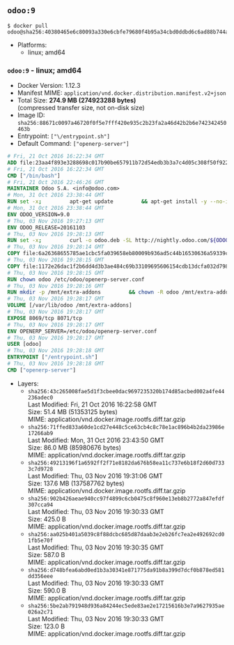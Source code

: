 ## `odoo:9`

```console
$ docker pull odoo@sha256:40380465e6c80093a330e6cbfe79680f4b95a34cbd0ddbd6c6ad88b744aab7dc
```

-	Platforms:
	-	linux; amd64

### `odoo:9` - linux; amd64

-	Docker Version: 1.12.3
-	Manifest MIME: `application/vnd.docker.distribution.manifest.v2+json`
-	Total Size: **274.9 MB (274923288 bytes)**  
	(compressed transfer size, not on-disk size)
-	Image ID: `sha256:88671c0097a46720f0f5e7fff420e935c2b23fa2a46d42b2b6e742342450463b`
-	Entrypoint: `["\/entrypoint.sh"]`
-	Default Command: `["openerp-server"]`

```dockerfile
# Fri, 21 Oct 2016 16:22:34 GMT
ADD file:23aa4f893e3288698c017b90be657911b72d54edb3b3a7c4d05c308f50f9228f in / 
# Fri, 21 Oct 2016 16:22:34 GMT
CMD ["/bin/bash"]
# Fri, 21 Oct 2016 22:46:26 GMT
MAINTAINER Odoo S.A. <info@odoo.com>
# Mon, 31 Oct 2016 23:38:44 GMT
RUN set -x;         apt-get update         && apt-get install -y --no-install-recommends             ca-certificates             curl             node-less             python-gevent             python-pip             python-pyinotify             python-renderpm             python-support         && curl -o wkhtmltox.deb -SL http://nightly.odoo.com/extra/wkhtmltox-0.12.1.2_linux-jessie-amd64.deb         && echo '40e8b906de658a2221b15e4e8cd82565a47d7ee8 wkhtmltox.deb' | sha1sum -c -         && dpkg --force-depends -i wkhtmltox.deb         && apt-get -y install -f --no-install-recommends         && apt-get purge -y --auto-remove -o APT::AutoRemove::RecommendsImportant=false -o APT::AutoRemove::SuggestsImportant=false npm         && rm -rf /var/lib/apt/lists/* wkhtmltox.deb         && pip install psycogreen==1.0
# Mon, 31 Oct 2016 23:38:44 GMT
ENV ODOO_VERSION=9.0
# Thu, 03 Nov 2016 19:27:13 GMT
ENV ODOO_RELEASE=20161103
# Thu, 03 Nov 2016 19:28:13 GMT
RUN set -x;         curl -o odoo.deb -SL http://nightly.odoo.com/${ODOO_VERSION}/nightly/deb/odoo_${ODOO_VERSION}c.${ODOO_RELEASE}_all.deb         && echo 'b5f88c06d8ba3475fa5ef15d93e504891c648f8e odoo.deb' | sha1sum -c -         && dpkg --force-depends -i odoo.deb         && apt-get update         && apt-get -y install -f --no-install-recommends         && rm -rf /var/lib/apt/lists/* odoo.deb
# Thu, 03 Nov 2016 19:28:14 GMT
COPY file:6a26368655785ae1cbc5fa039658eb80009b936ad5c44b16530636a59339c64b in / 
# Thu, 03 Nov 2016 19:28:15 GMT
COPY file:1172e26dac1f2b6dd4d3b3ae484c69b33109695606154cdb13dcfa032d798e88 in /etc/odoo/ 
# Thu, 03 Nov 2016 19:28:15 GMT
RUN chown odoo /etc/odoo/openerp-server.conf
# Thu, 03 Nov 2016 19:28:16 GMT
RUN mkdir -p /mnt/extra-addons         && chown -R odoo /mnt/extra-addons
# Thu, 03 Nov 2016 19:28:17 GMT
VOLUME [/var/lib/odoo /mnt/extra-addons]
# Thu, 03 Nov 2016 19:28:17 GMT
EXPOSE 8069/tcp 8071/tcp
# Thu, 03 Nov 2016 19:28:17 GMT
ENV OPENERP_SERVER=/etc/odoo/openerp-server.conf
# Thu, 03 Nov 2016 19:28:17 GMT
USER [odoo]
# Thu, 03 Nov 2016 19:28:18 GMT
ENTRYPOINT ["/entrypoint.sh"]
# Thu, 03 Nov 2016 19:28:18 GMT
CMD ["openerp-server"]
```

-	Layers:
	-	`sha256:43c265008fae5d1f3cbee0dac9697235320b174d85acbed002a4fe44236adec0`  
		Last Modified: Fri, 21 Oct 2016 16:22:58 GMT  
		Size: 51.4 MB (51353125 bytes)  
		MIME: application/vnd.docker.image.rootfs.diff.tar.gzip
	-	`sha256:71ffed833a60de1cd27e448c5ce63cb4c8c78e1ac896b4b2da23986e17266ab9`  
		Last Modified: Mon, 31 Oct 2016 23:43:50 GMT  
		Size: 86.0 MB (85980676 bytes)  
		MIME: application/vnd.docker.image.rootfs.diff.tar.gzip
	-	`sha256:49213196f1a6592ff2f71e8182da676b58ea11c737e6b18f2d60d7333c7d9728`  
		Last Modified: Thu, 03 Nov 2016 19:31:06 GMT  
		Size: 137.6 MB (137587762 bytes)  
		MIME: application/vnd.docker.image.rootfs.diff.tar.gzip
	-	`sha256:902b426aeae940cc97f4899c6cb0475c8f960e13eb8b2772a847efdf307cca94`  
		Last Modified: Thu, 03 Nov 2016 19:30:33 GMT  
		Size: 425.0 B  
		MIME: application/vnd.docker.image.rootfs.diff.tar.gzip
	-	`sha256:aa025b401a5039c8f88dcbc685d87daab3e2eb26fc7ea2e492692cd01fb5e70f`  
		Last Modified: Thu, 03 Nov 2016 19:30:35 GMT  
		Size: 587.0 B  
		MIME: application/vnd.docker.image.rootfs.diff.tar.gzip
	-	`sha256:d748bfea6abd0ed1b3a30341e871775da91b8a399d7dcf0b878ed581dd356eee`  
		Last Modified: Thu, 03 Nov 2016 19:30:33 GMT  
		Size: 590.0 B  
		MIME: application/vnd.docker.image.rootfs.diff.tar.gzip
	-	`sha256:5be2ab791948d936a84244ec5ede83ae2e17215616b3e7a9627935ae026a2c71`  
		Last Modified: Thu, 03 Nov 2016 19:30:33 GMT  
		Size: 123.0 B  
		MIME: application/vnd.docker.image.rootfs.diff.tar.gzip
